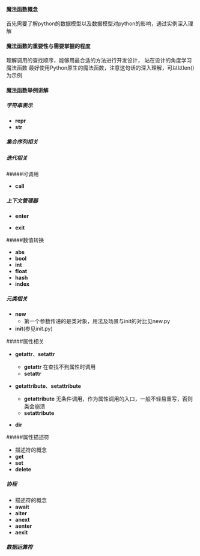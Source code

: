 #### 魔法函数概念
首先需要了解python的数据模型以及数据模型对python的影响，通过实例深入理解


#### 魔法函数的重要性与需要掌握的程度
理解调用的查找顺序，能够用最合适的方法进行开发设计，
站在设计的角度学习魔法函数
最好使用Python原生的魔法函数，注意这句话的深入理解，可以以len()为示例



#### 魔法函数举例讲解


##### 字符串表示
- __repr__
- __str__


##### 集合序列相关



##### 迭代相关


#####可调用
- __call__

##### 上下文管理器
- __enter__

- __exit__



#####数值转换
- __abs__
- __bool__
- __int__
- __float__
- __hash__
- __index__



##### 元类相关
- __new__
  - 第一个参数传递的是类对象，用法及场景与init的对比见new.py
- __init__(参见init.py)


#####属性相关
- __getattr__、__setattr__
  - __getattr__ 在查找不到属性时调用
  - __setattr__

- __getattribute__、__setattribute__
  - __getattribute__ 无条件调用，作为属性调用的入口，一般不轻易重写，否则类会崩溃
  - __setattribute__

- __dir__


#####属性描述符
- 描述符的概念
- __get__
- __set__
- __delete__

##### 协程
- 描述符的概念
- __await__
- __aiter__
- __anext__
- __aenter__
- __aexit__

##### 数据运算符
